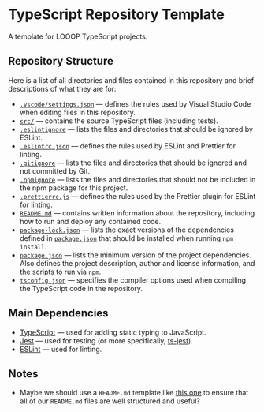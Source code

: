 # TypeScript Repository Template

A template for LOOOP TypeScript projects.

## Repository Structure

Here is a list of all directories and files contained in this repository and brief descriptions of what they are for:

- [`.vscode/settings.json`](.vscode/settings.json) &mdash; defines the rules used by Visual Studio Code when editing files in this repository.
- [`src/`](src/) &mdash; contains the source TypeScript files (including tests).
- [`.eslintignore`](.eslintignore) &mdash; lists the files and directories that should be ignored by ESLint.
- [`.eslintrc.json`](.eslintrc.json) &mdash; defines the rules used by ESLint and Prettier for linting.
- [`.gitignore`](.gitignore) &mdash; lists the files and directories that should be ignored and not committed by Git.
- [`.npmignore`](.npmignore) &mdash; lists the files and directories that should not be included in the npm package for this project.
- [`.prettierrc.js`](.prettierrc.js) &mdash; defines the rules used by the Prettier plugin for ESLint for linting.
- [`README.md`](README.md) &mdash; contains written information about the repository, including how to run and deploy any contained code.
- [`package-lock.json`](package-lock.json) &mdash; lists the exact versions of the dependencies defined in [`package.json`](package.json) that should be installed when running `npm install`.
- [`package.json`](package.json) &mdash; lists the minimum version of the project dependencies. Also defines the project description, author and license information, and the scripts to run via `npm`.
- [`tsconfig.json`](tsconfig.json) &mdash; specifies the compiler options used when compiling the TypeScript code in the repository.

## Main Dependencies

- [TypeScript](https://www.npmjs.com/package/typescript) &mdash; used for adding static typing to JavaScript.
- [Jest](https://www.npmjs.com/package/jest) &mdash; used for testing (or more specifically, [ts-jest](https://www.npmjs.com/package/ts-jest)).
- [ESLint](https://www.npmjs.com/package/eslint) &mdash; used for linting.

## Notes

- Maybe we should use a `README.md` template like [this one](https://gist.github.com/PurpleBooth/109311bb0361f32d87a2) to ensure that all of our `README.md` files are well structured and useful?